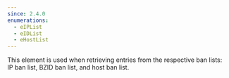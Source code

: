 ```yaml
---
since: 2.4.0
enumerations:
  - eIPList
  - eIDList
  - eHostList
---
```


This element is used when retrieving entries from the respective ban lists: IP ban list, BZID ban list, and host ban list.

